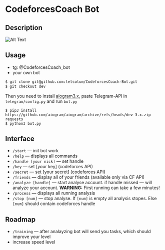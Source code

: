 # CodeforcesCoach Bot

## Description
![Alt Text](utils/tutorial.gif)

## Usage
- tg: @CodeforcesCoach_bot
- your own bot
```bash
$ git clone git@github.com:letsolum/CodeforcesCoach-Bot.git
$ git checkout dev
```
Then you need to install [aiogram3.x](https://github.com/aiogram/aiogram), paste Telegram-API in ```telegram/config.py``` and run ```bot.py```
```
$ pip3 install https://github.com/aiogram/aiogram/archive/refs/heads/dev-3.x.zip requests
$ python3 bot.py
```

## Interface
- <CODE>/start</CODE> — init bot work
- <CODE>/help</CODE> — displays all commands
- <CODE>/handle [your nick]</CODE> — set handle
- <CODE>/key</CODE> — set [your key] (codeforces API)
- <CODE>/secret</CODE> — set [your secret] (codeforces API)
- <CODE>/friends</CODE> — display all of your friends (available only via CF API)
- <CODE>/analyze [handle]</CODE> — start analyse account. if handle missed — will analyze your account. <b>WARNING:</b> First running can take a few minutes!
- <CODE>/process</CODE> — displays all running analysis
- <CODE>/stop [num]</CODE> — stop analyse. If <CODE>[num]</CODE> is empty all analysis stopes. Else <CODE>[num]</CODE> should contain codeforces handle

## Roadmap
- ```/training``` — after analayzing bot will send you tasks, which should improve your level
- increase speed level
